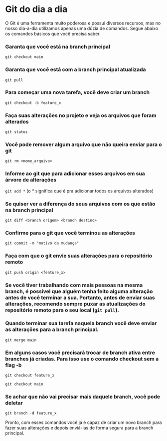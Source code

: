 # Git do dia a dia
O Git é uma ferramenta muito poderosa e possui diversos recursos, mas no nosso dia-a-dia utilizamos apenas uma dúzia de comandos. Segue abaixo os comandos básicos que você precisa saber.

### Garanta que você está na branch principal
`git checkout main`

### Garanta que você está com a branch principal atualizada
`git pull`

### Para começar uma nova tarefa, você deve criar um branch
`git checkout -b feature_x`

### Faça suas alterações no projeto e veja os arquivos que foram alterados
`git status`

### Você pode remover algum arquivo que não queira enviar para o git
`git rm <nome_arquivo>`

### Informe ao git que para adicionar esses arquivos em sua árvore de alterações
`git add *` (o * significa que é pra adicionar todos os arquivos alterados)

### Se quiser ver a diferença do seus arquivos com os que estão na branch principal
`git diff <branch origem> <branch destino>`

### Confirme para o git que você terminou as alterações
`git commit -m "motivo da mudança"`

### Faça com que o git envie suas alterações para o repositório remoto
`git push origin <feature_x>`

### Se você tiver trabalhando com mais pessoas na mesma branch, é possível que alguém tenha feito alguma alteração antes de você terminar a sua. Portanto, antes de enviar suas alterações, recomendo sempre puxar as atualizações do repositório remoto para o seu local (`git pull`). 

### Quando terminar sua tarefa naquela branch você deve enviar as alterações para a branch principal.
`git merge main`

### Em alguns casos você precisará trocar de branch ativa entre branches já criadas. Para isso use o comando checkout sem a flag -b
`git checkout feature_x`

`git checkout main`

### Se achar que não vai precisar mais daquele branch, você pode deletar
`git branch -d feature_x`

Pronto, com esses comandos você já é capaz de criar um novo branch para fazer suas alterações e depois enviá-las de forma segura para a branch principal.
